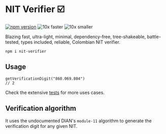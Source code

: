 # NIT Verifier ☑️

[![npm version](https://badge.fury.io/js/nit-verifier.svg)](https://badge.fury.io/js/nit-verifier)
![10x faster](https://img.shields.io/badge/10x-faster-brightgreen)
![10x smaller](https://img.shields.io/badge/10x-smaller-brightgreen)

Blazing fast, ultra-light, minimal, dependency-free, tree-shakeable, battle-tested, types included, reliable, Colombian NIT verifier.

```
npm i nit-verifier
```

## Usage

```
getVerificationDigit("860.069.804")
// 2
```

Check the extensive [tests](./index.test.js) for more uses cases.

## Verification algorithm

It uses the undocumented DIAN's `module-11` algorithm to generate the verification digit for any given NIT.
